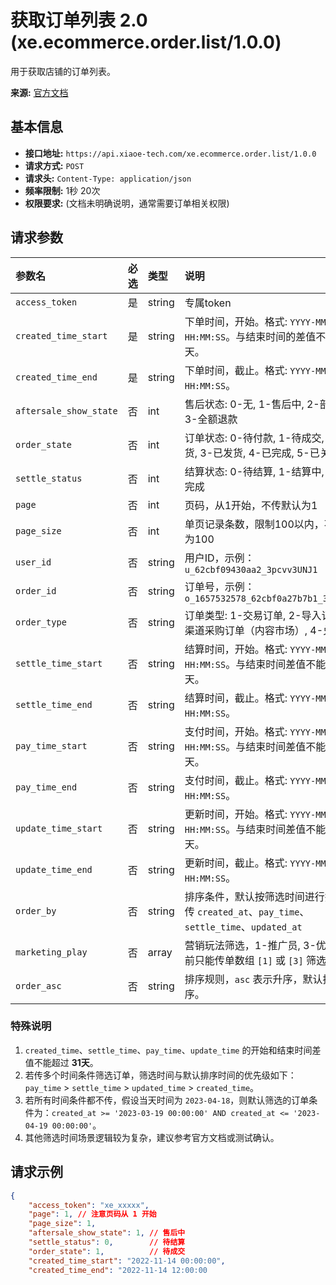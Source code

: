 # 获取订单列表 2.0 (xe.ecommerce.order.list/1.0.0)

用于获取店铺的订单列表。

**来源:** [官方文档](https://api-doc.xiaoe-tech.com/api_list/order/get_order_list_1.0.2.html)

## 基本信息

*   **接口地址:** `https://api.xiaoe-tech.com/xe.ecommerce.order.list/1.0.0`
*   **请求方式:** `POST`
*   **请求头:** `Content-Type: application/json`
*   **频率限制:** 1秒 20次
*   **权限要求:** (文档未明确说明，通常需要订单相关权限)

## 请求参数

| 参数名               | 必选 | 类型   | 说明                                                                                                                                                                                                                                                                                       |
| :------------------- | :--- | :----- | :----------------------------------------------------------------------------------------------------------------------------------------------------------------------------------------------------------------------------------------------------------------------------------------- |
| `access_token`       | 是   | string | 专属token                                                                                                                                                                                                                                                                                |
| `created_time_start` | 是   | string | 下单时间，开始。格式: `YYYY-MM-DD HH:MM:SS`。与结束时间的差值不能超过31天。                                                                                                                                                                                                                  |
| `created_time_end`   | 是   | string | 下单时间，截止。格式: `YYYY-MM-DD HH:MM:SS`。                                                                                                                                                                                                                                               |
| `aftersale_show_state`| 否  | int    | 售后状态: 0-无, 1-售后中, 2-部分退款, 3-全额退款                                                                                                                                                                                                                                          |
| `order_state`        | 否   | int    | 订单状态: 0-待付款, 1-待成交, 2-待发货, 3-已发货, 4-已完成, 5-已关闭                                                                                                                                                                                                                          |
| `settle_status`      | 否   | int    | 结算状态: 0-待结算, 1-结算中, 2-结算完成                                                                                                                                                                                                                                                   |
| `page`               | 否   | int    | 页码，从1开始，不传默认为1                                                                                                                                                                                                                                                                   |
| `page_size`          | 否   | int    | 单页记录条数，限制100以内，不传默认为100                                                                                                                                                                                                                                                     |
| `user_id`            | 否   | string | 用户ID，示例：`u_62cbf09430aa2_3pcvv3UNJ1`                                                                                                                                                                                                                                                 |
| `order_id`           | 否   | string | 订单号，示例：`o_1657532578_62cbf0a27b7b1_313860000`                                                                                                                                                                                                                                           |
| `order_type`         | 否   | string | 订单类型: 1-交易订单, 2-导入订单, 3-渠道采购订单（内容市场）, 4-兑换订单                                                                                                                                                                                                                        |
| `settle_time_start`  | 否   | string | 结算时间，开始。格式: `YYYY-MM-DD HH:MM:SS`。与结束时间差值不能超过31天。                                                                                                                                                                                                                      |
| `settle_time_end`    | 否   | string | 结算时间，截止。格式: `YYYY-MM-DD HH:MM:SS`。                                                                                                                                                                                                                                               |
| `pay_time_start`     | 否   | string | 支付时间，开始。格式: `YYYY-MM-DD HH:MM:SS`。与结束时间差值不能超过31天。                                                                                                                                                                                                                      |
| `pay_time_end`       | 否   | string | 支付时间，截止。格式: `YYYY-MM-DD HH:MM:SS`。                                                                                                                                                                                                                                               |
| `update_time_start`  | 否   | string | 更新时间，开始。格式: `YYYY-MM-DD HH:MM:SS`。与结束时间差值不能超过31天。                                                                                                                                                                                                                      |
| `update_time_end`    | 否   | string | 更新时间，截止。格式: `YYYY-MM-DD HH:MM:SS`。                                                                                                                                                                                                                                               |
| `order_by`           | 否   | string | 排序条件，默认按筛选时间进行排序，可传 `created_at`、`pay_time`、`settle_time`、`updated_at`                                                                                                                                                                                                      |
| `marketing_play`     | 否   | array  | 营销玩法筛选，1-推广员, 3-优惠券。目前只能传单数组 `[1]` 或 `[3]` 筛选订单。                                                                                                                                                                                                                    |
| `order_asc`          | 否   | string | 排序规则，`asc` 表示升序，默认按时间降序。                                                                                                                                                                                                                                                 |

### 特殊说明

1.  `created_time`、`settle_time`、`pay_time`、`update_time` 的开始和结束时间差值不能超过 **31天**。
2.  若传多个时间条件筛选订单，筛选时间与默认排序时间的优先级如下： `pay_time` > `settle_time` > `updated_time` > `created_time`。
3.  若所有时间条件都不传，假设当天时间为 `2023-04-18`，则默认筛选的订单条件为：`created_at >= '2023-03-19 00:00:00' AND created_at <= '2023-04-19 00:00:00'`。
4.  其他筛选时间场景逻辑较为复杂，建议参考官方文档或测试确认。

## 请求示例

```json
{
    "access_token": "xe_xxxxx",
    "page": 1, // 注意页码从 1 开始
    "page_size": 1,
    "aftersale_show_state": 1, // 售后中
    "settle_status": 0,        // 待结算
    "order_state": 1,          // 待成交
    "created_time_start": "2022-11-14 00:00:00",
    "created_time_end": "2022-11-14 12:00:00